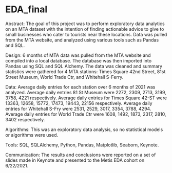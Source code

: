 # EDA_final
Abstract: The goal of this project was to perform exploratory data analytics on an MTA dataset with the intention of finding actionable advice to give to small businesses who cater to tourists near these locations. Data was pulled from the MTA website, and analyzed using various tools such as Pandas and SQL.

Design: 6 months of MTA data was pulled from the MTA website and compiled into a local database. The database was then imported into Pandas using SQL and SQL Alchemy. The data was cleaned and summary statistics were gathered for 4 MTA stations: Times Square 42nd Street, 81st Street Museum, World Trade Ctr, and Whitehall S-Ferry. 

Data: Average daily entries for each station over 6 months of 2021 was analyzed. Average daily entries 81 St Museum were 2272, 2309, 2713, 3199, 3758, 4221 respectively. Average daily entries for Times Square 42-ST were 13363, 12658, 15772, 17473, 19443, 22156 respectively. Average daily entries for Whitehall S-Fry were 2531, 2529, 3017, 3354, 3788, 4294. Average daily entries for World Trade Ctr were 1608, 1492, 1873, 2317, 2810, 3402 respectively.

Algorithms: This was an exploratory data analysis, so no statistical models or algorithms were used. 

Tools: SQL, SQLAlchemy, Python, Pandas, Matplotlib, Seaborn, Keynote.

Communication: The results and conclusions were reported on a set of slides made in Keynote and presented to the Metis EDA cohort on 6/22/2021.